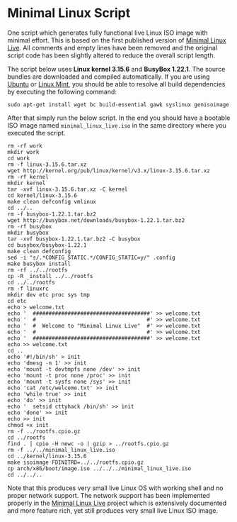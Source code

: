# Minimal Linux Script
One script which generates fully functional live Linux ISO image with minimal effort. This is based on the first published version of [Minimal Linux Live](http://github.com/ivandavidov/minimal). All comments and empty lines have been removed and the original script code has been slightly altered to reduce the overall script length.

The script below uses **Linux kernel 3.15.6** and **BusyBox 1.22.1**. The source bundles are downloaded and compiled automatically. If you are using [Ubuntu](http://ubuntu.com) or [Linux Mint](http://linuxmint.com), you should be able to resolve all build dependencies by executing the following command:

    sudo apt-get install wget bc build-essential gawk syslinux genisoimage

After that simply run the below script. In the end you should have a bootable ISO image named `minimal_linux_live.iso` in the same directory where you executed the script.

    rm -rf work
    mkdir work
    cd work
    rm -f linux-3.15.6.tar.xz
    wget http://kernel.org/pub/linux/kernel/v3.x/linux-3.15.6.tar.xz
    rm -rf kernel
    mkdir kernel
    tar -xvf linux-3.15.6.tar.xz -C kernel
    cd kernel/linux-3.15.6
    make clean defconfig vmlinux
    cd ../..
    rm -f busybox-1.22.1.tar.bz2
    wget http://busybox.net/downloads/busybox-1.22.1.tar.bz2
    rm -rf busybox
    mkdir busybox
    tar -xvf busybox-1.22.1.tar.bz2 -C busybox
    cd busybox/busybox-1.22.1
    make clean defconfig
    sed -i "s/.*CONFIG_STATIC.*/CONFIG_STATIC=y/" .config
    make busybox install
    rm -rf ../../rootfs
    cp -R _install ../../rootfs
    cd ../../rootfs
    rm -f linuxrc
    mkdir dev etc proc sys tmp
    cd etc
    echo > welcome.txt
    echo '  #####################################' >> welcome.txt
    echo '  #                                   #' >> welcome.txt
    echo '  #  Welcome to "Minimal Linux Live"  #' >> welcome.txt
    echo '  #                                   #' >> welcome.txt
    echo '  #####################################' >> welcome.txt
    echo >> welcome.txt
    cd ..
    echo '#!/bin/sh' > init
    echo 'dmesg -n 1' >> init
    echo 'mount -t devtmpfs none /dev' >> init
    echo 'mount -t proc none /proc' >> init
    echo 'mount -t sysfs none /sys' >> init
    echo 'cat /etc/welcome.txt' >> init
    echo 'while true' >> init
    echo 'do' >> init
    echo '  setsid cttyhack /bin/sh' >> init
    echo 'done' >> init
    echo >> init
    chmod +x init
    rm -f ../rootfs.cpio.gz
    cd ../rootfs
    find . | cpio -H newc -o | gzip > ../rootfs.cpio.gz
    rm -f ../../minimal_linux_live.iso
    cd ../kernel/linux-3.15.6
    make isoimage FDINITRD=../../rootfs.cpio.gz
    cp arch/x86/boot/image.iso ../../../minimal_linux_live.iso
    cd ../../..

Note that this produces very small live Linux OS with working shell and no proper network support. The network support has been implemented properly in the [Minimal Linux Live](http://github.com/ivandavidov/minimal) project which is extensively documented and more feature rich, yet still produces very small live Linux ISO image.

